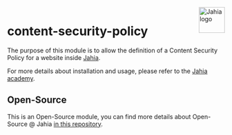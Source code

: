 <a href="https://www.jahia.com/">
    <img src="https://www.jahia.com/modules/jahiacom-templates/images/jahia-3x.png" alt="Jahia logo" title="Jahia" align="right" height="60" />
</a>

content-security-policy
=====================

The purpose of this module is to allow the definition of a Content Security Policy for a website inside [Jahia](https://www.jahia.com).

For more details about installation and usage, please refer to the [Jahia academy](https://academy.jahia.com/documentation/jahia-cms/jahia-8-2/developer/security/jahia-content-security-policy).

## Open-Source

This is an Open-Source module, you can find more details about Open-Source @ Jahia [in this repository](https://github.com/Jahia/open-source).
